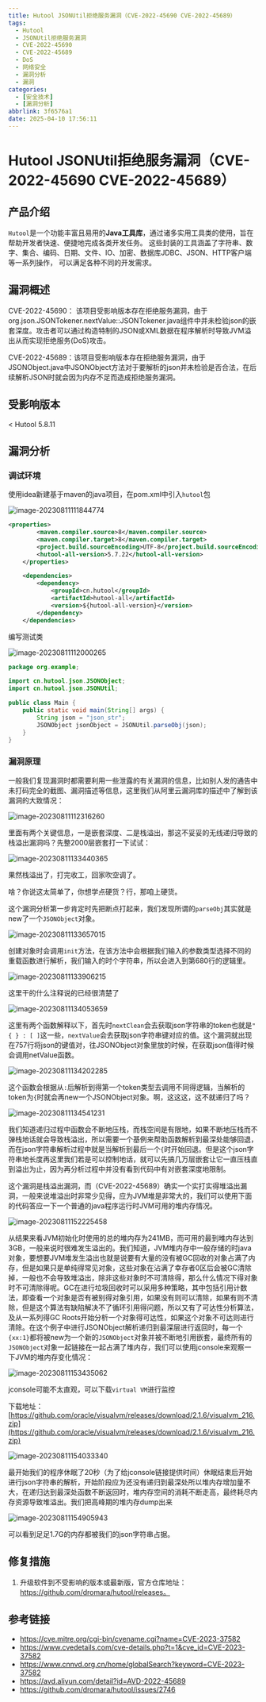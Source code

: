 ```yaml
---
title: Hutool JSONUtil拒绝服务漏洞（CVE-2022-45690 CVE-2022-45689）
tags:
  - Hutool
  - JSONUtil拒绝服务漏洞
  - CVE-2022-45690
  - CVE-2022-45689
  - DoS
  - 网络安全
  - 漏洞分析
  - 漏洞
categories:
  - [安全技术]
  - [漏洞分析]
abbrlink: 3f6576a1
date: 2025-04-10 17:56:11
---
```

# Hutool JSONUtil拒绝服务漏洞（CVE-2022-45690 CVE-2022-45689）

## 产品介绍

`Hutool`是一个功能丰富且易用的**Java工具库**，通过诸多实用工具类的使用，旨在帮助开发者快速、便捷地完成各类开发任务。 这些封装的工具涵盖了字符串、数字、集合、编码、日期、文件、IO、加密、数据库JDBC、JSON、HTTP客户端等一系列操作， 可以满足各种不同的开发需求。

## 漏洞概述

CVE-2022-45690： 该项目受影响版本存在拒绝服务漏洞，由于org.json.JSONTokener.nextValue::JSONTokener.java组件中并未检验json的嵌套深度。攻击者可以通过构造特制的JSON或XML数据在程序解析时导致JVM溢出从而实现拒绝服务(DoS)攻击。

CVE-2022-45689：该项目受影响版本存在拒绝服务漏洞，由于JSONObject.java中JSONObject方法对于要解析的json并未检验是否合法，在后续解析JSON时就会因为内存不足而造成拒绝服务漏洞。
<!--more-->

## 受影响版本

< Hutool 5.8.11

## 漏洞分析

### 调试环境

使用idea新建基于maven的java项目，在pom.xml中引入`hutool`包

![image-20230811111844774](image-20230811111844774.png)

```xml
<properties>
        <maven.compiler.source>8</maven.compiler.source>
        <maven.compiler.target>8</maven.compiler.target>
        <project.build.sourceEncoding>UTF-8</project.build.sourceEncoding>
        <hutool-all-version>5.7.22</hutool-all-version>
    </properties>

    <dependencies>
        <dependency>
            <groupId>cn.hutool</groupId>
            <artifactId>hutool-all</artifactId>
            <version>${hutool-all-version}</version>
        </dependency>
    </dependencies>
```

编写测试类

![image-20230811112000265](image-20230811112000265.png)

```java
package org.example;

import cn.hutool.json.JSONObject;
import cn.hutool.json.JSONUtil;

public class Main {
    public static void main(String[] args) {
        String json = "json_str";
        JSONObject jsonObject = JSONUtil.parseObj(json);
    }
}
```

### 漏洞原理

一般我们复现漏洞时都需要利用一些泄露的有关漏洞的信息，比如别人发的通告中未打码完全的截图、漏洞描述等信息，这里我们从阿里云漏洞库的描述中了解到该漏洞的大致情况：

![image-20230811112316260](image-20230811112316260.png)

里面有两个关键信息，一是嵌套深度、二是栈溢出，那这不妥妥的无线递归导致的栈溢出漏洞吗？先整2000层嵌套打一下试试：

![image-20230811133440365](image-20230811133440365.png)

果然栈溢出了，打完收工，回家吹空调了。

啥？你说这太简单了，你想学点硬货？行，那咱上硬货。

这个漏洞分析第一步肯定时先把断点打起来，我们发现所谓的`parseObj`其实就是new了一个`JSONObject`对象。

![image-20230811133657015](image-20230811133657015.png)

创建对象时会调用`init`方法，在该方法中会根据我们输入的参数类型选择不同的重载函数进行解析，我们输入的时个字符串，所以会进入到第680行的逻辑里。

![image-20230811133906215](image-20230811133906215.png)

这里干的什么注释说的已经很清楚了

![image-20230811134053659](image-20230811134053659.png)

这里有两个函数解释以下，首先时`nextClean`会去获取json字符串的token也就是`" { } : [ ]`这一些，`nextValue`会去获取json字符串键对应的值。这个漏洞就出现在757行将json的键值对，往JSONObject对象里放的时候，在获取json值得时候会调用netValue函数。

![image-20230811134202285](image-20230811134202285.png)

这个函数会根据从`:`后解析到得第一个token类型去调用不同得逻辑，当解析的token为`{`时就会再new一个JSONObject对象。啊，这这这，这不就递归了吗？

![image-20230811134541231](image-20230811134541231.png)

我们知道递归过程中函数会不断地压栈，而栈空间是有限地，如果不断地压栈而不弹栈地话就会导致栈溢出，所以需要一个基例来帮助函数解析到最深处能够回退，而在json字符串解析过程中就是当解析到最后一个`{`时开始回退。但是这个json字符串地长度再这里我们若是可以控制地话，就可以先搞几万层嵌套让它一直压栈直到溢出为止，因为再分析过程中并没有看到代码中有对嵌套深度地限制。

这个漏洞是栈溢出漏洞，而（CVE-2022-45689）确实一个实打实得堆溢出漏洞，一般来说堆溢出时非常少见得，应为JVM堆是非常大的，我们可以使用下面的代码答应一下一个普通的java程序运行时JVM可用的堆内存情况。

![image-20230811152225458](image-20230811152225458.png)

从结果来看JVM初始化时使用的总的堆内存为241MB，而可用的最到堆内存达到3GB，一般来说时很难发生溢出的。我们知道，JVM堆内存中一般存储的时java对象，要想要JVM堆发生溢出也就是说要有大量的没有被GC回收的对象占满了内存，但是如果只是单纯得常见对象，这些对象在沾满了幸存者0区后会被GC清除掉，一般也不会导致堆溢出，除非这些对象时不可清除得，那么什么情况下得对象时不可清除得呢。GC在进行垃圾回收时可以采用多种策略，其中包括引用计数法，即查看一个对象是否有被别得对象引用，如果没有则可以清除，如果有则不清除，但是这个算法有缺陷解决不了循环引用得问题，所以又有了可达性分析算法，及从一系列得GC Roots开始分析一个对象得可达性，如果这个对象不可达则进行清除。在这个例子中进行JSONObject解析递归到最深层进行返回时，每一个`{xx:1}`都将被new为一个新的`JSONObject`对象并被不断地引用嵌套，最终所有的`JSONObject`对象一起链接在一起占满了堆内存，我们可以使用jconsole来观察一下JVM的堆内存变化情况：

![image-20230811153435062](image-20230811153435062.png)

jconsole可能不太直观，可以下载`virtual VM`进行监控

下载地址：[https://github.com/oracle/visualvm/releases/download/2.1.6/visualvm_216.zip](https://github.com/oracle/visualvm/releases/download/2.1.6/visualvm_216.zip)

![image-20230811154033340](image-20230811154033340.png)

最开始我们的程序休眠了20秒（为了给jconsole链接提供时间）休眠结束后开始进行json字符串的解析，开始阶段应为还没有递归到最深处所以堆内存增加量不大，在递归达到最深处函数不断返回时，堆内存空间的消耗不断走高，最终耗尽内存资源导致堆溢出。我们把高峰期的堆内存dump出来

![image-20230811154905943](image-20230811154905943.png)

可以看到足足1.7G的内存都被我们的json字符串占据。



## 修复措施

1. 升级软件到不受影响的版本或最新版，官方仓库地址：https://github.com/dromara/hutool/releases。



## 参考链接

- https://cve.mitre.org/cgi-bin/cvename.cgi?name=CVE-2023-37582
- https://www.cvedetails.com/cve-details.php?t=1&cve_id=CVE-2023-37582
- https://www.cnnvd.org.cn/home/globalSearch?keyword=CVE-2023-37582
- https://avd.aliyun.com/detail?id=AVD-2022-45689
- https://github.com/dromara/hutool/issues/2746

